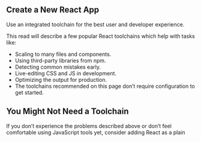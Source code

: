 ## Create a New React App
Use an integrated toolchain for the best user and developer experience.

This read will describe a few popular React toolchains which help with tasks like:

* Scaling to many files and components.
* Using third-party libraries from npm.
* Detecting common mistakes early.
* Live-editing CSS and JS in development.
* Optimizing the output for production.
* The toolchains recommended on this page don’t require configuration to get started.

## You Might Not Need a Toolchain
If you don’t experience the problems described above or don’t feel comfortable using JavaScript tools yet, consider adding React as a plain <script> tag on an HTML page, optionally with JSX.

**This is also the easiest way to integrate React into an existing website. You can always add a larger toolchain if you find it helpful!**

## Recommended Toolchains
The React team primarily recommends these solutions:

* If you’re learning React or creating a new single-page app, use Create React App.
* If you’re building a server-rendered website with Node.js, try Next.js.
* If you’re building a static content-oriented website, try Gatsby.
* If you’re building a component library or integrating with an existing codebase, try More Flexible Toolchains.
* Create React App
* Create React App is a comfortable environment for learning React, and is the best way to start * * building a new single-page application in React.

* It sets up your development environment so that you can use the latest JavaScript features, provides a nice developer experience, and optimizes your app for production. You’ll need to have Node >= 8.10 and npm >= 5.6 on your machine. To create a project, run:

```
npx create-react-app my-app
cd my-app
npm start
Note
```
npx on the first line is not a typo — it’s a package runner tool that comes with npm 5.2+.

* Create React App doesn’t handle backend logic or databases; it just creates a frontend build pipeline, so you can use it with any backend you want. Under the hood, it uses Babel and webpack, but you don’t need to know anything about them.

* When you’re ready to deploy to production, running npm run build will create an optimized build of your app in the build folder. You can learn more about Create React App from its README and the User Guide.
```
Next.js
Next.js is a popular and lightweight framework for static and server‑rendered applications built with React. It includes styling and routing solutions out of the box, and assumes that you’re using Node.js as the server environment.
```
> Learn Next.js from its official guide.

## Gatsby
Gatsby is the best way to create static websites with React. It lets you use React components, but outputs pre-rendered HTML and CSS to guarantee the fastest load time.

Learn Gatsby from its official guide and a gallery of starter kits.

## More Flexible Toolchains
The following toolchains offer more flexibility and choice. We recommend them to more experienced users:

* Neutrino combines the power of webpack with the simplicity of presets, and includes a preset for React apps and React components.
* Nx is a toolkit for full-stack monorepo development, with built-in support for React, Next.js, Express, and more.
* Parcel is a fast, zero configuration web application bundler that works with React.
* Razzle is a server-rendering framework that doesn’t require any configuration, but offers more flexibility than Next.js.

## Creating a Toolchain from Scratch

## A JavaScript build toolchain typically consists of:

* A package manager, such as Yarn or npm. It lets you take advantage of a vast ecosystem of third-party packages, and easily install or update them.
A bundler, such as webpack or Parcel. It lets you write modular code and bundle it together into small packages to optimize load time.
A compiler such as Babel. It lets you write modern JavaScript code that still works in older browsers.
* If you prefer to set up your own JavaScript toolchain from scratch, check out this guide that re-creates some of the Create React App functionality.

Don’t forget to ensure your custom toolchain is correctly set up for production.